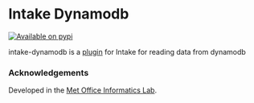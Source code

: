 # Intake Dynamodb

[![Available on pypi](https://img.shields.io/pypi/v/intake-dynamodb.svg)](https://pypi.python.org/pypi/intake-dynamodb/)

intake-dynamodb is a [plugin](https://intake.readthedocs.io/en/latest/plugin-directory.html) for Intake
for reading data from dynamodb

### Acknowledgements

Developed in the [Met Office Informatics Lab](https://www.metoffice.gov.uk/research/foundation/informatics-lab/index).
